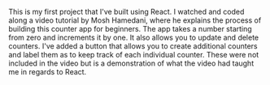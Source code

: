 This is my first project that I've built using React. 
I watched and coded along a video tutorial by Mosh Hamedani, where he explains the process of building this counter app for beginners.
The app takes a number starting from zero and increments it by one. It also allows you to update and delete counters.
I've added a button that allows you to create additional counters and label them as to keep track of each individual counter. These were not included in the video but is a demonstration of what the video had taught me in regards to React.
